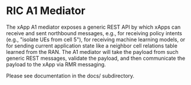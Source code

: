 # RIC A1 Mediator

The xApp A1 mediator exposes a generic REST API by which xApps can
receive and sent northbound messages, e.g., for receiving policy
intents (e.g., "isolate UEs from cell 5"), for receiving machine
learning models, or for sending current application state like a
neighbor cell relations table learned from the RAN. The A1 mediator
will take the payload from such generic REST messages, validate the
payload, and then communicate the payload to the xApp via RMR
messaging.

Please see documentation in the docs/ subdirectory.
